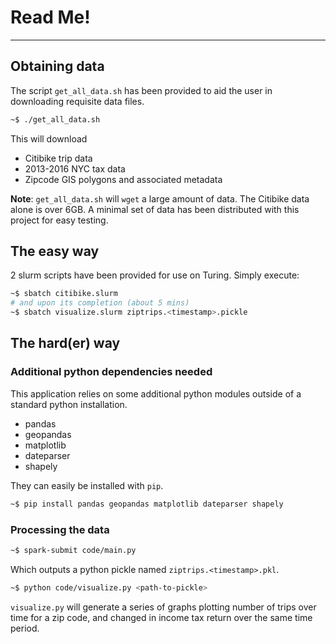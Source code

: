 # Read Me!
----------

## Obtaining data
The script ```get_all_data.sh``` has been provided to aid the user in downloading requisite data files.

```bash
~$ ./get_all_data.sh
```
This will download
* Citibike trip data
* 2013-2016 NYC tax data
* Zipcode GIS polygons and associated metadata

**Note**: ```get_all_data.sh``` will ```wget``` a large amount of data. The Citibike data alone is over 6GB.
A minimal set of data has been distributed with this project for easy testing.

## The easy way
2 slurm scripts have been provided for use on Turing. Simply execute:
```bash
~$ sbatch citibike.slurm
# and upon its completion (about 5 mins)
~$ sbatch visualize.slurm ziptrips.<timestamp>.pickle
```

## The hard(er) way
### Additional python dependencies needed
This application relies on some additional python modules outside of a standard python installation.
* pandas
* geopandas
* matplotlib
* dateparser
* shapely

They can easily be installed with ```pip```.
```bash
~$ pip install pandas geopandas matplotlib dateparser shapely
```
### Processing the data
```bash
~$ spark-submit code/main.py
```
Which outputs a python pickle named ```ziptrips.<timestamp>.pkl```.

```bash
~$ python code/visualize.py <path-to-pickle>
```
```visualize.py``` will generate a series of graphs plotting number of trips over time for a zip code, and changed in income tax return over the same time period.
